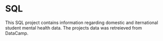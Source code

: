 # SQL
This SQL project contains information regarding domestic and iternational student mental health data. The projects data was retreieved from DataCamp. 
